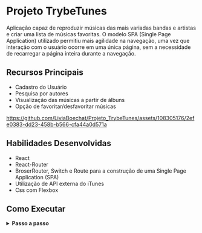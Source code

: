 # Projeto TrybeTunes

Aplicação capaz de reproduzir músicas das mais variadas bandas e artistas e criar uma lista de músicas
favoritas.
O modelo SPA (Single Page Application) utilizado permitiu mais agilidade na navegação, uma vez que interação com o usuário ocorre em uma única página, sem a necessidade de recarregar a página inteira durante a navegação.

## Recursos Principais
- Cadastro do Usuário
- Pesquisa por autores
- Visualização das músicas a partir de álbuns
- Opção de favoritar/desfavoritar músicas

  

https://github.com/LiviaBoechat/Projeto_TrybeTunes/assets/108305176/2efe0383-dd23-458b-b566-cfa44a0d571a



## Habilidades Desenvolvidas

- React
- React-Router
- BroserRouter, Switch e Route para a construção de uma Single Page Application (SPA)
- Utilização de API externa do iTunes
- Css com Flexbox
  
## Como Executar

<details>
 <summary><strong> Passo a passo</strong></summary>
  
1. Clone o repositório

- Use o comando: `git clone git@github.com:LiviaBoechat/Projeto_TrybeTunes.git`
- Entre na pasta do repositório que você acabou de clonar:
    - `cd projeto-trybeTunes`

2. Instale as dependências

- `npm install`

3. Execute o projeto
   
- `npm start`

</details>
